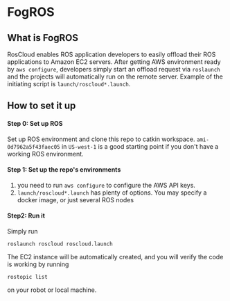# FogROS 



## What is FogROS 

RosCloud enables ROS application developers to easily offload their ROS applications to Amazon EC2 servers. After getting AWS environment ready by ```aws configure```, developers simply start an offload request via ```roslaunch``` and the projects will automatically run on the remote server. Example of the initiating script is ```launch/roscloud*.launch```.



## How to set it up

#### Step 0: Set up ROS
Set up ROS environment and clone this repo to catkin workspace. ```ami-0d7962a5f43faec05``` in ```US-west-1``` is a good starting point if you don't have a working ROS environment. 


#### Step 1:  Set up the repo's environments

1. you need to run ```aws configure``` to configure the AWS API keys. 
2. ```launch/roscloud*.launch``` has plenty of options. You may specify a docker image, or just several ROS nodes 

#### Step2: Run it 
Simply run 

````
roslaunch roscloud roscloud.launch 
````

The EC2 instance will be automatically created, and you will verify the code is working by running 
```
rostopic list
```
on your robot or local machine. 

